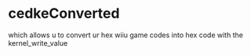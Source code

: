 # cedkeConverted
which allows u to convert ur hex wiiu game codes into hex code with the kernel_write_value
